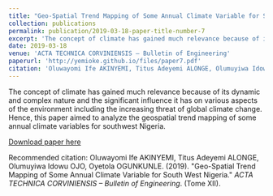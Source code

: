 ```yaml
---
title: "Geo-Spatial Trend Mapping of Some Annual Climate Variable for South West Nigeria"
collection: publications
permalink: publication/2019-03-18-paper-title-number-7
excerpt: 'The concept of climate has gained much relevance because of its dynamic and complex nature and the significant influence it has on various aspects of the environment including the increasing threat of global climate change. Hence, this paper aimed to analyze the geospatial trend mapping of some annual climate variables for southwest Nigeria.'
date: 2019-03-18
venue: 'ACTA TECHNICA CORVINIENSIS – Bulletin of Engineering'
paperurl: 'http://yemioke.github.io/files/paper7.pdf'
citation: 'Oluwayomi Ife AKINYEMI, Titus Adeyemi ALONGE, Olumuyiwa Idowu OJO, .Oyetola OGUNKUNLE. (2019). &quot; Geo-Spatial Trend Mapping of Some Annual Climate Variable for South West Nigeria.&quot; <i>ACTA TECHNICA CORVINIENSIS – Bulletin of Engineering</i>. (Tome XII).'
---
```

The concept of climate has gained much relevance because of its dynamic and complex nature and the significant influence it has on various aspects of the environment including the increasing threat of global climate change. Hence, this paper aimed to analyze the geospatial trend mapping of some annual climate variables for southwest Nigeria.

[Download paper here](https://rb.gy/1nypkz)

Recommended citation: Oluwayomi Ife AKINYEMI, Titus Adeyemi ALONGE, Olumuyiwa Idowu OJO, Oyetola OGUNKUNLE. (2019). "Geo-Spatial Trend Mapping of Some Annual Climate Variable for South West Nigeria." <i>ACTA TECHNICA CORVINIENSIS – Bulletin of Engineering</i>. (Tome XII).
